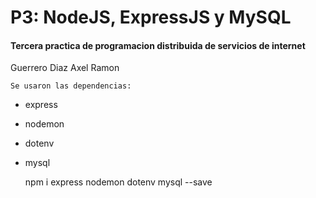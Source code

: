 # P3: NodeJS, ExpressJS y MySQL
#### Tercera practica de programacion distribuida de servicios de internet

Guerrero Diaz Axel Ramon

    Se usaron las dependencias:

- express

- nodemon

- dotenv

- mysql

    npm i express nodemon dotenv mysql --save